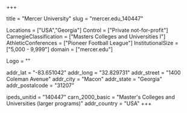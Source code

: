 
+++

title = "Mercer University"
slug = "mercer.edu_140447"

Locations = ["USA","Georgia"]
Control = ["Private not-for-profit"]
CarnegieClassification = ["Masters Colleges and Universities I"]
AthleticConferences = ["Pioneer Football League"]
InstitutionalSize = ["5,000 - 9,999"]
domain = ["mercer.edu"]

Logo = ""

addr_lat = "-83.651042"
addr_long = "32.829731"
addr_street = "1400 Coleman Avenue"
addr_city = "Macon"
addr_state = "Georgia"
addr_postalcode = "31207"

ipeds_unitid = "140447"
carn_2000_basic = "Master's Colleges and Universities (larger programs)"
addr_country = "USA"
+++
    
